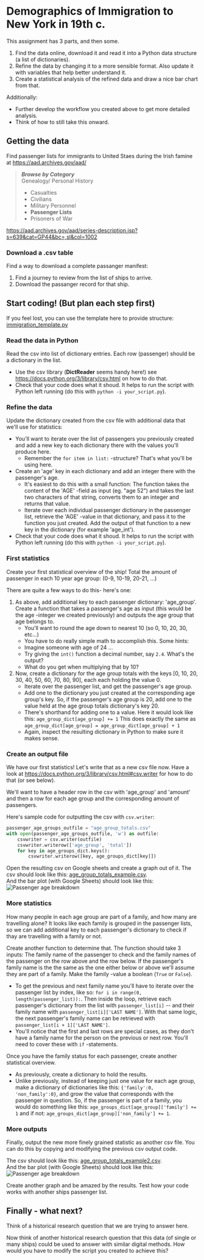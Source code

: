 # Demographics of Immigration to New York in 19th c.

This assignment has 3 parts, and then some.

1. Find the data online, download it and read it into a Python data structure (a list of dictionaries).
2. Refine the data by changing it to a more sensible format. Also update it with variables that help better understand it.
3. Create a statistical analysis of the refined data and draw a nice bar chart from that.

Additionally:
* Further develop the workflow you created above to get more detailed analysis.
* Think of how to still take this onward.


## Getting the data

Find passenger lists for immigrants to United Staes during the Irish famine at https://aad.archives.gov/aad/

> ___Browse by Category___  
> Genealogy/ Personal History  
> * Casualties  
> * Civilians  
> * Military Personnel  
> * **Passenger Lists**  
> * Prisoners of War  

https://aad.archives.gov/aad/series-description.jsp?s=639&cat=GP44&bc=,sl&col=1002

### Download a .csv table

Find a way to download a complete passanger manifest:
1. Find a journey to review from the list of ships to arrive.
2. Download the passanger record for that ship.

## Start coding! (But plan each step first)

If you feel lost, you can use the template here to provide structure: [immigration_template.py](./immigration_template.py)

### Read the data in Python

Read the csv into list of dictionary entries. Each row (passenger) should be a dictionary in the list.
- Use the csv library (**DictReader** seems handy here!) see https://docs.python.org/3/library/csv.html on how to do that.
- Check that your code does what it shoud. It helps to run the script with Python left running (do this with `python -i your_script.py`).

### Refine the data

Update the dictionary created from the csv file with additional data that we'll use for statistics:
- You'll want to iterate over the list of passengers you previously created and add a new key to each dictionary there with the values you'll produce here.
    - Remember the `for item in list:` -structure? That's what you'll be using here.
- Create an 'age' key in each dictionary and add an integer there with the passenger's age.
    - It's easiest to do this with a small function: The function takes the content of the 'AGE' -field as input (eg. "age 52") and takes the last two characters of that string, converts them to an integer and returns that value.
    - Iterate over each individual passenger dictionary in the passenger list, retrieve the 'AGE' -value in that dictionary, and pass it to the function you just created. Add the output of that function to a new key in the dictionary (for example 'age_int').
- Check that your code does what it shoud. It helps to run the script with Python left running (do this with `python -i your_script.py`).

### First statistics

Create your first statistical overview of the ship! Total the amount of passenger in each 10 year age group: (0-9, 10-19, 20-21, ...)

There are quite a few ways to do this- here's one:
1. As above, add additional key to each passenger dictionary: 'age_group'.  
   Create a function that takes a passenger's age as input (this would be the age -integer we created previously) and outputs the age group that age belongs to.
   * You'll want to round the age down to nearest 10 (so 0, 10, 20, 30, etc...)
   * You have to do really simple math to accomplish this. Some hints:
   * Imagine someone with age of 24 ...
   * Try giving the `int()` function a decimal number, say `2.4`. What's the output?
   * What do you get when multiplying that by 10?
2. Now, create a dictionary for the age group totals with the keys [0, 10, 20, 30, 40, 50, 60, 70, 80, 90], each each holding the value 0.
   * Iterate over the passenger list, and get the passenger's age group.
   * Add one to the dictionary you just created at the corresponding age group's key. So, if the passenger's age group is 20, add one to the value held at the age group totals dictionary's key 20.
   * There's shorthand for adding one to a value. Here it would look like this: `age_group_dict[age_group] += 1` This does exactly the same as `age_group_dict[age_group] = age_group_dict[age_group] + 1`
   * Again, inspect the resulting dictionary in Python to make sure it makes sense.

### Create an output file

We have our first statistics! Let's write that as a new csv file now. Have a look at https://docs.python.org/3/library/csv.html#csv.writer for how to do that (or see below).

We'll want to have a header row in the csv with 'age_group' and 'amount' and then a row for each age group and the corresponding amount of passengers. 

Here's sample code for outputting the csv with `csv.writer`:

```python
passenger_age_groups_outfile = "age_group_totals.csv"
with open(passenger_age_groups_outfile, 'w') as outfile:
    csvwriter = csv.writer(outfile)
    csvwriter.writerow(['age_group', 'total'])
    for key in age_groups_dict.keys():
        csvwriter.writerow([key, age_groups_dict[key]])
```

Open the resulting csv on Google sheets and create a graph out of it. The csv should look like this: [age_group_totals_example.csv](./age_group_totals_example.csv).  
And the bar plot (with Google Sheets) should look like this:
![Passenger age breakdown](./chart1.png)


### More statistics

How many people in each age group are part of a family, and how many are travelling alone? It looks like each family is grouped in the passenger lists, so we can add additional key to each passenger's dictionary to check if thay are travelling with a family or not.

Create another function to determine that. The function should take 3 inputs: The family name of the passenger to check and the family names of the passenger on the row above and the row below. If the passenger's family name is the the same as the one either below or above we'll assume they are part of a family. Make the family -value a boolean (`True` or `False`).
- To get the previous and next family name you'll have to iterate over the passenger list by index, like so: `for i in range(0, length(passenger_list)):`. Then inside the loop, retrieve each passenger's dictionary from the list with `passenger_list[i]` -- and their family name with `passenger_list[i]['LAST NAME']`. With that same logic, the next passenger's family name can be retrieved with `passenger_list[i + 1]['LAST NAME']`. 
- You'll notice that the first and last rows are special cases, as they don't have a family name for the person on the previous or next row. You'll need to cover these with `if` -statements.

Once you have the family status for each passenger, create another statistical overview.
- As previously, create a dictionary to hold the results.
- Unlike previously, instead of keeping just one value for each age group, make a dictionary of dictionaries like this: `{'family':0, 'non_family':0}`, and grow the value that corresponds with the passenger in question. So, if the passenger is part of a family, you would do something like this: `age_groups_dict[age_group]['family'] += 1` and if not: `age_groups_dict[age_group]['non_family'] += 1`.

### More outputs

Finally, output the new more finely grained statistic as another csv file. You can do this by copying and modifying the previous csv output code.

The csv should look like this: [age_group_totals_example2.csv](./age_group_totals_example2.csv).  
And the bar plot (with Google Sheets) should look like this:
![Passenger age breakdown](./chart2.png)

Create another graph and be amazed by the results. Test how your code works with another ships passenger list.

## Finally - what next?

Think of a historical research question that we are trying to answer here.

Now think of another historical research question that this data (of single or many ships) could be used to answer with similar digital methods. How would you have to modify the script you created to achieve this?
